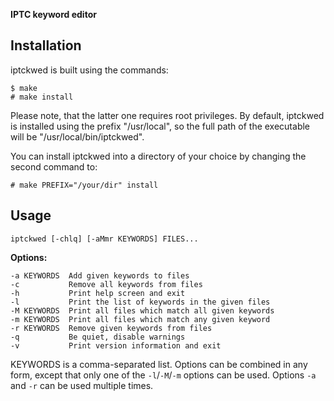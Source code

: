 **IPTC keyword editor**


Installation
------------

iptckwed is built using the commands:

    $ make
    # make install

Please note, that the latter one requires root privileges.
By default, iptckwed is installed using the prefix "/usr/local", so the full
path of the executable will be "/usr/local/bin/iptckwed".

You can install iptckwed into a directory of your choice by changing the second
command to:

    # make PREFIX="/your/dir" install


Usage
-----

    iptckwed [-chlq] [-aMmr KEYWORDS] FILES...

**Options:**

    -a KEYWORDS  Add given keywords to files
    -c           Remove all keywords from files
    -h           Print help screen and exit
    -l           Print the list of keywords in the given files
    -M KEYWORDS  Print all files which match all given keywords
    -m KEYWORDS  Print all files which match any given keyword
    -r KEYWORDS  Remove given keywords from files
    -q           Be quiet, disable warnings
    -v           Print version information and exit

KEYWORDS is a comma-separated list. Options can be combined in any form,
except that only one of the `-l`/`-M`/`-m` options can be used. Options `-a`
and `-r` can be used multiple times.

